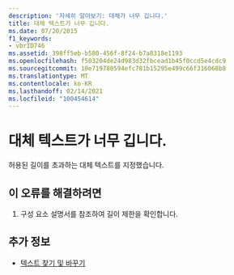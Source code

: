 ```yaml
---
description: '자세히 알아보기: 대체가 너무 깁니다.'
title: 대체 텍스트가 너무 깁니다.
ms.date: 07/20/2015
f1_keywords:
- vbrID746
ms.assetid: 398ff5eb-b580-456f-8f24-b7a8318e1193
ms.openlocfilehash: f503204de24d983d32fbcead1b45f0ccd5e4cdc9
ms.sourcegitcommit: 10e719780594efc781b15295e499c66f316068b8
ms.translationtype: MT
ms.contentlocale: ko-KR
ms.lasthandoff: 02/14/2021
ms.locfileid: "100454614"
---
```

# <a name="replacements-too-long"></a>대체 텍스트가 너무 깁니다.

허용된 길이를 초과하는 대체 텍스트를 지정했습니다.  
  
## <a name="to-correct-this-error"></a>이 오류를 해결하려면  
  
1. 구성 요소 설명서를 참조하여 길이 제한을 확인합니다.  
  
## <a name="see-also"></a>추가 정보

- [텍스트 찾기 및 바꾸기](/visualstudio/ide/finding-and-replacing-text)
